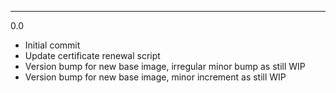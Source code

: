 ---

0.0

* Initial commit
* Update certificate renewal script
* Version bump for new base image, irregular minor bump as still WIP
* Version bump for new base image, minor increment as still WIP